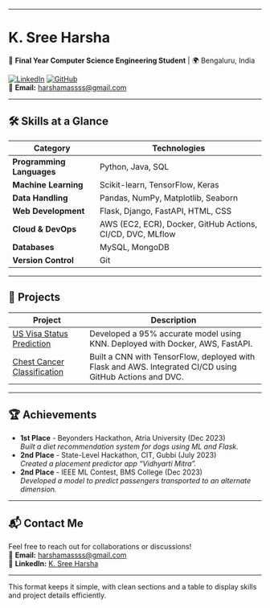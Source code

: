 

---

# K. Sree Harsha

🚀 **Final Year Computer Science Engineering Student** | 🌍 Bengaluru, India

[![LinkedIn](https://img.shields.io/badge/LinkedIn-K.Sree_Harsha-blue)](https://linkedin.com/in/k-sree-harsha) [![GitHub](https://img.shields.io/badge/GitHub-harsha0603-black)](https://github.com/harsha0603)  
📧 **Email:** harshamassss@gmail.com  

---

## 🛠️ Skills at a Glance

| **Category**             | **Technologies**                                                                 |
|--------------------------|----------------------------------------------------------------------------------|
| **Programming Languages** | Python, Java, SQL                                                                |
| **Machine Learning**      | Scikit-learn, TensorFlow, Keras                                                   |
| **Data Handling**         | Pandas, NumPy, Matplotlib, Seaborn                                                |
| **Web Development**       | Flask, Django, FastAPI, HTML, CSS                                                 |
| **Cloud & DevOps**        | AWS (EC2, ECR), Docker, GitHub Actions, CI/CD, DVC, MLflow                        |
| **Databases**             | MySQL, MongoDB                                                                   |
| **Version Control**       | Git                                                                              |

---

## 📂 Projects

| **Project**                             | **Description**                                                                                                   |
|-----------------------------------------|-------------------------------------------------------------------------------------------------------------------|
| [US Visa Status Prediction](https://github.com/harsha0603/visa-status-prediction) | Developed a 95% accurate model using KNN. Deployed with Docker, AWS, FastAPI.                                      |
| [Chest Cancer Classification](https://github.com/harsha0603/chest-cancer-classification) | Built a CNN with TensorFlow, deployed with Flask and AWS. Integrated CI/CD using GitHub Actions and DVC.           |

---

## 🏆 Achievements

- **1st Place** - Beyonders Hackathon, Atria University (Dec 2023)  
  _Built a diet recommendation system for dogs using ML and Flask._  
- **2nd Place** - State-Level Hackathon, CIT, Gubbi (July 2023)  
  _Created a placement predictor app “Vidhyarti Mitra”._  
- **2nd Place** - IEEE ML Contest, BMS College (Dec 2023)  
  _Developed a model to predict passengers transported to an alternate dimension._

---

## 📬 Contact Me

Feel free to reach out for collaborations or discussions!  
📧 **Email:** harshamassss@gmail.com  
🔗 **LinkedIn:** [K. Sree Harsha](https://linkedin.com/in/k-sree-harsha)

---

This format keeps it simple, with clean sections and a table to display skills and project details efficiently.